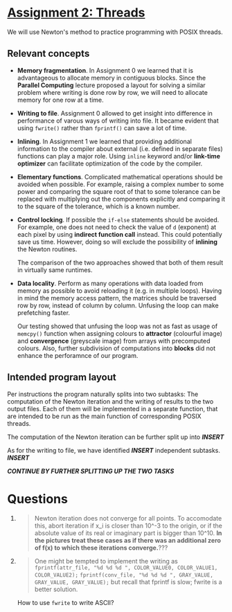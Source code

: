 [//]: # (To preview markdown file in Emacs type C-c C-c p)

# [Assignment 2: Threads](https://www.raum-brothers.eu/martin/Chalmers_TMA881_1920/assignments.html#threads)
We will use Newton's method to practice programming with POSIX threads.

## Relevant concepts

- **Memory fragmentation**. In Assignment 0 we learned that it is advantageous
  to allocate memory in contiguous blocks. Since the **Parallel Computing**
  lecture proposed a layout for solving a similar problem where writing is
  done row by row, we will need to allocate memory for one row at a time.
  
- **Writing to file**. Assignment 0 allowed to get insight into difference
  in performance of varous ways of writing into file. It became evident that
  using `fwrite()` rather than `fprintf()` can save a lot of time.
  
- **Inlining**. In Assignment 1 we learned that providing additional
  information to the compiler about external (i.e. defined in separate files)
  functions can play a major role. Using `inline` keyword and/or
  **link-time optimizer** can facilitate optimization of the code by the compiler.

- **Elementary functions**. Complicated mathematical operations should be
  avoided when possible. For example, raising a complex number to some power
  and comparing the square root of that to some tolerance can be replaced
  with multiplying out the components explicitly and comparing it to the
  square of the tolerance, which is a known number.

- **Control locking**. If possible the `if-else` statements should be
  avoided. For example, one does not need to check the value of `d` (exponent)
  at each pixel by using **indirect function call** instead. This could
  potentially save us time. However, doing so will exclude the possibility
  of **inlining** the Newton routines.
  
  The comparison of the two approaches showed that both of them result in
  virtually same runtimes.

- **Data locality**. Perform as many operations with data loaded from memory
  as possible to avoid reloading it (e.g. in multiple loops). Having in mind
  the memory access pattern, the matrices should be traversed row by row, instead
  of column by column. Unfusing the loop can make prefetching faster.
  
  Our testing showed that unfusing the loop was not as fast as usage of
  `memcpy()` function when assigning colours to **attractor** (colourful image)
  and **convergence** (greyscale image) from arrays with precomputed colours.
  Also, further subdivision of computations into **blocks** did not enhance
  the perforamnce of our program.


## Intended program layout

Per instructions the program naturally splits into two subtasks: The
computation of the Newton iteration and the writing of results to the two
output files. Each of them will be implemented in a separate function, that are
intended to be run as the main function of corresponding POSIX threads.

The computation of the Newton iteration can be further split up into
***INSERT***

As for the writing to file, we have identified ***INSERT*** independent
subtasks. ***INSERT***

***CONTINUE BY FURTHER SPLITTING UP THE TWO TASKS***

# Questions

1. > Newton iteration does not converge for all points. To accomodate this, abort iteration if x_i is closer than 10^-3 to the origin, or if the absolute value of its real or imaginary part is bigger than 10^10. **In the pictures treat these cases as if there was an additional zero of f(x) to which these iterations converge.**???
1. > One might be tempted to implement the writing as
   `fprintf(attr_file, "%d %d %d ", COLOR_VALUE0, COLOR_VALUE1, COLOR_VALUE2);`
   `fprintf(conv_file, "%d %d %d ", GRAY_VALUE, GRAY_VALUE, GRAY_VALUE);`
   but recall that fprintf is slow; fwrite is a better solution.
   
   How to use `fwrite` to write ASCII?
